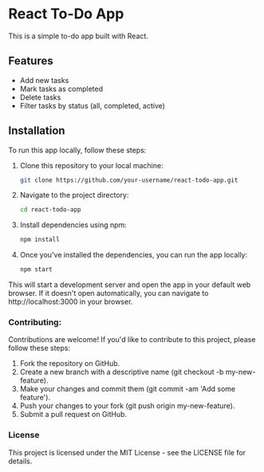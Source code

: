 # React To-Do App

This is a simple to-do app built with React.

## Features

- Add new tasks
- Mark tasks as completed
- Delete tasks
- Filter tasks by status (all, completed, active)

## Installation

To run this app locally, follow these steps:

1. Clone this repository to your local machine:
   ```bash
   git clone https://github.com/your-username/react-todo-app.git

2. Navigate to the project directory:
   ```bash
   cd react-todo-app
3. Install dependencies using npm:
   ```bash
   npm install
4. Once you've installed the dependencies, you can run the app locally:
   ```bash
   npm start

This will start a development server and open the app in your default web browser. If it doesn't open automatically, you can navigate to http://localhost:3000 in your browser.

### Contributing: ###
Contributions are welcome! If you'd like to contribute to this project, please follow these steps:

1. Fork the repository on GitHub.
2. Create a new branch with a descriptive name (git checkout -b my-new-feature).
3. Make your changes and commit them (git commit -am 'Add some feature').
4. Push your changes to your fork (git push origin my-new-feature).
5. Submit a pull request on GitHub.
   
### License ###
This project is licensed under the MIT License - see the LICENSE file for details.
   
